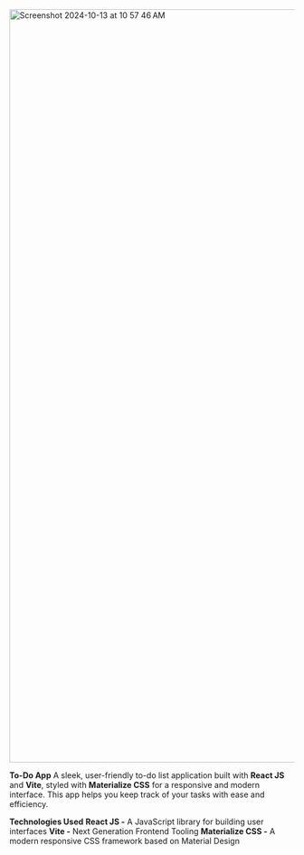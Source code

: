 <img width="1332" alt="Screenshot 2024-10-13 at 10 57 46 AM" src="https://github.com/user-attachments/assets/f2f87d62-e7a1-486e-bcb4-148e5a4cf446">


**To-Do App**
A sleek, user-friendly to-do list application built with **React JS** and **Vite**, styled with **Materialize CSS** for a responsive and modern interface. This app helps you keep track of your tasks with ease and efficiency.

**Technologies Used**
**React JS -** A JavaScript library for building user interfaces
**Vite -** Next Generation Frontend Tooling
**Materialize CSS -** A modern responsive CSS framework based on Material Design
